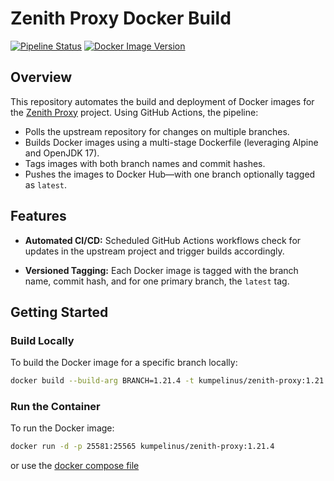 # Zenith Proxy Docker Build

[![Pipeline Status](https://img.shields.io/github/actions/workflow/status/Kumpelinus/zenith-proxy-docker/docker-image.yml?logo=github&label=docker%20build)](https://github.com/Kumpelinus/zenith-proxy-docker/actions/workflows/docker-image.yml)
[![Docker Image Version](https://img.shields.io/docker/v/kumpelinus/zenith-proxy?sort=semver)](https://hub.docker.com/r/kumpelinus/zenith-proxy)

## Overview

This repository automates the build and deployment of Docker images for the [Zenith Proxy](https://github.com/rfresh2/ZenithProxy) project. Using GitHub Actions, the pipeline:
- Polls the upstream repository for changes on multiple branches.
- Builds Docker images using a multi-stage Dockerfile (leveraging Alpine and OpenJDK 17).
- Tags images with both branch names and commit hashes.
- Pushes the images to Docker Hub—with one branch optionally tagged as `latest`.

## Features

- **Automated CI/CD:**
  Scheduled GitHub Actions workflows check for updates in the upstream project and trigger builds accordingly.

- **Versioned Tagging:**
  Each Docker image is tagged with the branch name, commit hash, and for one primary branch, the `latest` tag.

## Getting Started

### Build Locally

To build the Docker image for a specific branch locally:

```bash
docker build --build-arg BRANCH=1.21.4 -t kumpelinus/zenith-proxy:1.21.4 .
```

### Run the Container

To run the Docker image:

```bash
docker run -d -p 25581:25565 kumpelinus/zenith-proxy:1.21.4
```

or use the [docker compose file](docker-compose.yml)

